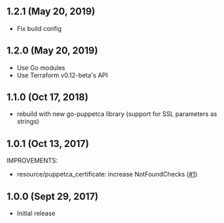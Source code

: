 ## 1.2.1 (May 20, 2019)

- Fix build config

## 1.2.0 (May 20, 2019)

- Use Go modules
- Use Terraform v0.12-beta's API

## 1.1.0 (Oct 17, 2018)

- rebuild with new go-puppetca library (support for SSL parameters as strings)

## 1.0.1 (Oct 13, 2017)

IMPROVEMENTS:

- resource/puppetca_certificate: increase NotFoundChecks ([#1](https://github.com/camptocamp/terraform-provider-puppetca/issues/1))

## 1.0.0 (Sept 29, 2017)

- Initial release
